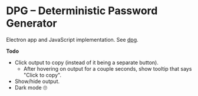 # DPG – Deterministic Password Generator

Electron app and JavaScript implementation. See [dpg](https://github.com/62726164/dpg).

**Todo**
- Click output to copy (instead of it being a separate button).
  - After hovering on output for a couple seconds, show tooltip that says "Click to copy".
- Show/hide output.
- Dark mode 🙄
